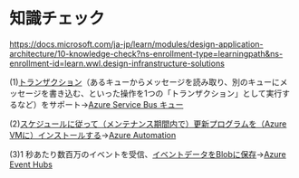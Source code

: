 # 知識チェック

https://docs.microsoft.com/ja-jp/learn/modules/design-application-architecture/10-knowledge-check?ns-enrollment-type=learningpath&ns-enrollment-id=learn.wwl.design-infranstructure-solutions

(1)[トランザクション](https://docs.microsoft.com/ja-jp/azure/service-bus-messaging/service-bus-transactions)（あるキューからメッセージを読み取り、別のキューにメッセージを書き込む、といった操作を1つの「トランザクション」として実行するなど）をサポート→[Azure Service Bus キュー](https://docs.microsoft.com/ja-jp/azure/service-bus-messaging/service-bus-queues-topics-subscriptions#queues)

(2)[スケジュールに従って（メンテナンス期間内で）更新プログラムを（Azure VMに）インストールする](https://docs.microsoft.com/ja-jp/azure/automation/update-management/manage-updates-for-vm)→[Azure Automation](https://docs.microsoft.com/ja-jp/azure/automation/overview)

(3)1 秒あたり数百万のイベントを受信、[イベントデータをBlobに保存](https://docs.microsoft.com/ja-jp/azure/event-hubs/event-hubs-capture-overview)→[Azure Event Hubs](https://docs.microsoft.com/ja-jp/azure/event-hubs/event-hubs-about)